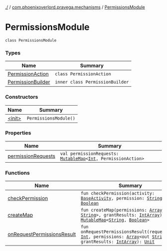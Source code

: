 [./](../../index.md) / [com.phoenixoverlord.pravega.mechanisms](../index.md) / [PermissionsModule](./index.md)

# PermissionsModule

`class PermissionsModule`

### Types

| Name | Summary |
|---|---|
| [PermissionAction](-permission-action/index.md) | `class PermissionAction` |
| [PermissionBuilder](-permission-builder/index.md) | `inner class PermissionBuilder` |

### Constructors

| Name | Summary |
|---|---|
| [&lt;init&gt;](-init-.md) | `PermissionsModule()` |

### Properties

| Name | Summary |
|---|---|
| [permissionRequests](permission-requests.md) | `val permissionRequests: `[`MutableMap`](https://kotlinlang.org/api/latest/jvm/stdlib/kotlin.collections/-mutable-map/index.html)`<`[`Int`](https://kotlinlang.org/api/latest/jvm/stdlib/kotlin/-int/index.html)`, PermissionAction>` |

### Functions

| Name | Summary |
|---|---|
| [checkPermission](check-permission.md) | `fun checkPermission(activity: `[`BaseActivity`](../../com.phoenixoverlord.pravega.base/-base-activity/index.md)`, permission: `[`String`](https://kotlinlang.org/api/latest/jvm/stdlib/kotlin/-string/index.html)`): `[`Boolean`](https://kotlinlang.org/api/latest/jvm/stdlib/kotlin/-boolean/index.html) |
| [createMap](create-map.md) | `fun createMap(permissions: `[`Array`](https://kotlinlang.org/api/latest/jvm/stdlib/kotlin/-array/index.html)`<out `[`String`](https://kotlinlang.org/api/latest/jvm/stdlib/kotlin/-string/index.html)`>, grantResults: `[`IntArray`](https://kotlinlang.org/api/latest/jvm/stdlib/kotlin/-int-array/index.html)`): `[`MutableMap`](https://kotlinlang.org/api/latest/jvm/stdlib/kotlin.collections/-mutable-map/index.html)`<`[`String`](https://kotlinlang.org/api/latest/jvm/stdlib/kotlin/-string/index.html)`, `[`Boolean`](https://kotlinlang.org/api/latest/jvm/stdlib/kotlin/-boolean/index.html)`>` |
| [onRequestPermissionsResult](on-request-permissions-result.md) | `fun onRequestPermissionsResult(requestCode: `[`Int`](https://kotlinlang.org/api/latest/jvm/stdlib/kotlin/-int/index.html)`, permissions: `[`Array`](https://kotlinlang.org/api/latest/jvm/stdlib/kotlin/-array/index.html)`<out `[`String`](https://kotlinlang.org/api/latest/jvm/stdlib/kotlin/-string/index.html)`>, grantResults: `[`IntArray`](https://kotlinlang.org/api/latest/jvm/stdlib/kotlin/-int-array/index.html)`): `[`Unit`](https://kotlinlang.org/api/latest/jvm/stdlib/kotlin/-unit/index.html) |

